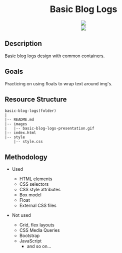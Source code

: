 <div align=center>
	<h1>Basic Blog Logs</h1>
</div>

<div align="center">
	<a href="https://testerdoe.github.io/html-css-main-repo-test/basic-blog-logs/">
		<img src="https://img.shields.io/badge/live-%23.svg?&style=for-the-badge&logo=www&logoColor=white%22&color=black">
	</a>
	<br>
	<img src="./images/basic-ads-page-presentation.gif"/>
</div>

## Description

Basic blog logs design with common containers. 

## Goals

Practicing on using floats to wrap text around img's.


## Resource Structure 

```
basic-blog-logs(folder)
|
|-- README.md
|-- images
|   |-- basic-blog-logs-presentation.gif
|-- index.html
|-- style
    |-- style.css
```


## Methodology

* Used

	* HTML elements
	* CSS selectors
	* CSS style attributes
	* Box model
	* Float 
	* External CSS files


* Not used

	* Grid, flex layouts
	* CSS Media Queries
	* Bootstrap
	* JavaScript
		* and so on...


